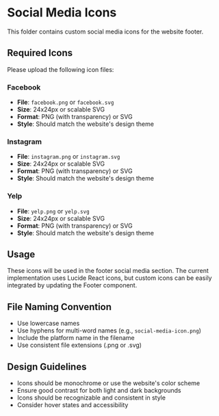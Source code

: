 # Social Media Icons

This folder contains custom social media icons for the website footer.

## Required Icons

Please upload the following icon files:

### Facebook
- **File**: `facebook.png` or `facebook.svg`
- **Size**: 24x24px or scalable SVG
- **Format**: PNG (with transparency) or SVG
- **Style**: Should match the website's design theme

### Instagram  
- **File**: `instagram.png` or `instagram.svg`
- **Size**: 24x24px or scalable SVG
- **Format**: PNG (with transparency) or SVG
- **Style**: Should match the website's design theme

### Yelp
- **File**: `yelp.png` or `yelp.svg`
- **Size**: 24x24px or scalable SVG
- **Format**: PNG (with transparency) or SVG
- **Style**: Should match the website's design theme

## Usage

These icons will be used in the footer social media section. The current implementation uses Lucide React icons, but custom icons can be easily integrated by updating the Footer component.

## File Naming Convention

- Use lowercase names
- Use hyphens for multi-word names (e.g., `social-media-icon.png`)
- Include the platform name in the filename
- Use consistent file extensions (.png or .svg)

## Design Guidelines

- Icons should be monochrome or use the website's color scheme
- Ensure good contrast for both light and dark backgrounds
- Icons should be recognizable and consistent in style
- Consider hover states and accessibility

